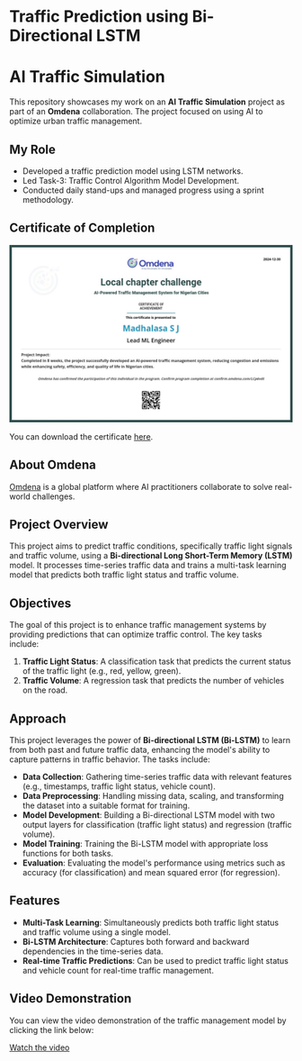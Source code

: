 # Traffic Prediction using Bi-Directional LSTM

# AI Traffic Simulation

This repository showcases my work on an **AI Traffic Simulation** project as part of an **Omdena** collaboration. The project focused on using AI to optimize urban traffic management.

## My Role
- Developed a traffic prediction model using LSTM networks.
- Led Task-3: Traffic Control Algorithm Model Development.
- Conducted daily stand-ups and managed progress using a sprint methodology.

## Certificate of Completion
![Omdena Certificate](assets/omdena_certificate.png)

You can download the certificate [here](assets/omdena_certificate.pdf).

## About Omdena
[Omdena](https://omdena.com) is a global platform where AI practitioners collaborate to solve real-world challenges.


## Project Overview

This project aims to predict traffic conditions, specifically traffic light signals and traffic volume, using a **Bi-directional Long Short-Term Memory (LSTM)** model. It processes time-series traffic data and trains a multi-task learning model that predicts both traffic light status and traffic volume.

## Objectives

The goal of this project is to enhance traffic management systems by providing predictions that can optimize traffic control. The key tasks include:

1. **Traffic Light Status**: A classification task that predicts the current status of the traffic light (e.g., red, yellow, green).
2. **Traffic Volume**: A regression task that predicts the number of vehicles on the road.

## Approach

This project leverages the power of **Bi-directional LSTM (Bi-LSTM)** to learn from both past and future traffic data, enhancing the model's ability to capture patterns in traffic behavior. The tasks include:
- **Data Collection**: Gathering time-series traffic data with relevant features (e.g., timestamps, traffic light status, vehicle count).
- **Data Preprocessing**: Handling missing data, scaling, and transforming the dataset into a suitable format for training.
- **Model Development**: Building a Bi-directional LSTM model with two output layers for classification (traffic light status) and regression (traffic volume).
- **Model Training**: Training the Bi-LSTM model with appropriate loss functions for both tasks.
- **Evaluation**: Evaluating the model's performance using metrics such as accuracy (for classification) and mean squared error (for regression).

## Features

- **Multi-Task Learning**: Simultaneously predicts both traffic light status and traffic volume using a single model.
- **Bi-LSTM Architecture**: Captures both forward and backward dependencies in the time-series data.
- **Real-time Traffic Predictions**: Can be used to predict traffic light status and vehicle count for real-time traffic management.

## Video Demonstration

You can view the video demonstration of the traffic management model by clicking the link below:

[Watch the video](assets/AI-Traffic_Management_video_sumo.mp4)
  
